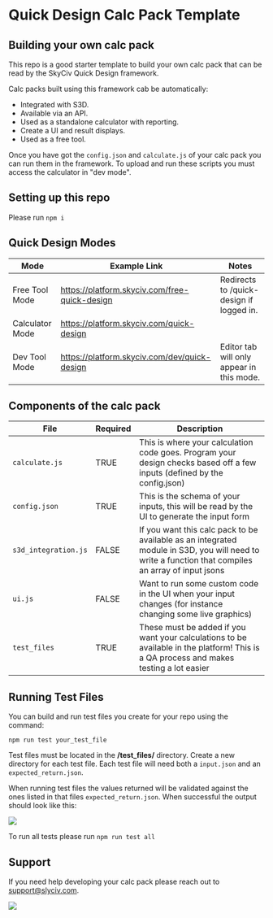 # Quick Design Calc Pack Template
## Building your own calc pack
This repo is a good starter template to build your own calc pack that can be read by the SkyCiv Quick Design framework.

Calc packs built using this framework cab be automatically:

- Integrated with S3D.
- Available via an API.
- Used as a standalone calculator with reporting.
- Create a UI and result displays.
- Used as a free tool.

Once you have got the `config.json` and `calculate.js` of your calc pack you can run them in the framework. To upload and run these scripts you must access the calculator in "dev mode".

## Setting up this repo

Please run `npm i`

## Quick Design Modes

Mode | Example Link | Notes
--- | --- | ---
Free Tool Mode | https://platform.skyciv.com/free-quick-design | Redirects to /quick-design if logged in.
Calculator Mode | https://platform.skyciv.com/quick-design | 
Dev Tool Mode | https://platform.skyciv.com/dev/quick-design | Editor tab will only appear in this mode.

## Components of the calc pack

File | Required | Description 
--- | --- | --- 
`calculate.js` | TRUE | This is where your calculation code goes. Program your design checks based off a few inputs (defined by the config.json) 
`config.json `| TRUE |This is the schema of your inputs, this will be read by the UI to generate the input form
`s3d_integration.js` | FALSE | If you want this calc pack to be available as an integrated module in S3D, you will need to write a function that compiles an array of input jsons
`ui.js` | FALSE | Want to run some custom code in the UI when your input changes (for instance changing some live graphics)
`test_files` | TRUE | These must be added if you want your calculations to be available in the platform! This is a QA process and makes testing a lot easier

## Running Test Files

You can build and run test files you create for your repo using the command: 

`npm run test your_test_file`

Test files must be located in the **/test_files/** directory.
Create a new directory for each test file. Each test file will need both a `input.json` and an `expected_return.json`.

When running test files the values returned will be validated against the ones listed in that files `expected_return.json`. When successful the output should look like this:

![](https://skyciv.com/wp-content/uploads/2023/02/SuccessfulTestExample.png)

To run all tests please run `npm run test all`

## Support

If you need help developing your calc pack please reach out to support@slyciv.com.

![](https://platform.skyciv.com/storage/images/logo-pack/SkyCiv_Logo_Dark_Poweredby.png#gh-dark-mode-only)
